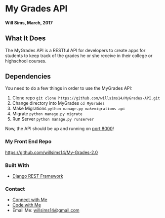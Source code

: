 # My Grades API
#### Will Sims, March, 2017

## What It Does
The MyGrades API is a RESTful API for developers to create apps for students to keep track of the grades he or she receive in their college or highschool courses.

## Dependencies
You need to do a few things in order to use the MyGrades API:
1. Clone repo
```git clone https://github.com/willsims14/MyGrades-API.git```
2. Change directory into MyGrades
```cd MyGrades```
3. Make Migrations
```python manage.py makemigrations api```
4. Migrate
```python manage.py migrate```
5. Run Server
```python manage.py runserver```

Now, the API should be up and running on [port 8000](http://localhost:8000/)!

### My Front End Repo
https://github.com/willsims14/My-Grades-2.0

### Built With
* [Django REST Framework](http://www.django-rest-framework.org/)

### Contact
* [Connect with Me](https://www.linkedin.com/in/willsimsiii/ "My LinkedIn Profile")
* [Code with Me](https://github.com/willsims14 "My GitHub Profile")
* Email Me: willsims14@gmail.com
